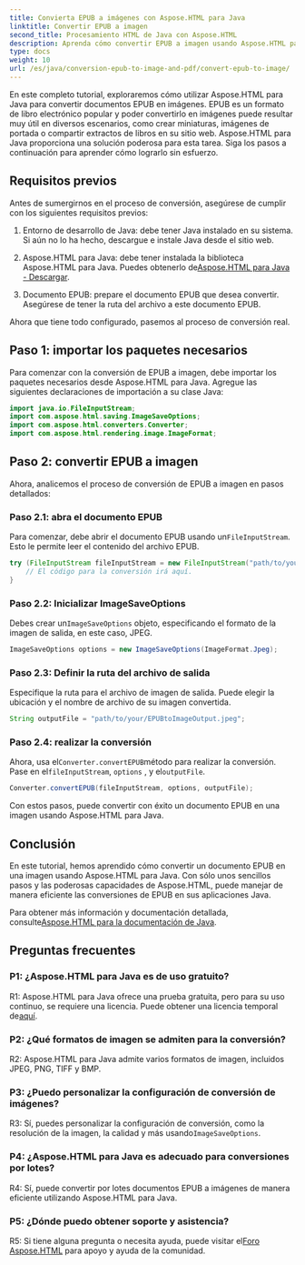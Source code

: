 ```yaml
---
title: Convierta EPUB a imágenes con Aspose.HTML para Java
linktitle: Convertir EPUB a imagen
second_title: Procesamiento HTML de Java con Aspose.HTML
description: Aprenda cómo convertir EPUB a imagen usando Aspose.HTML para Java. Una guía sencilla paso a paso para conversiones eficientes.
type: docs
weight: 10
url: /es/java/conversion-epub-to-image-and-pdf/convert-epub-to-image/
---
```

En este completo tutorial, exploraremos cómo utilizar Aspose.HTML para Java para convertir documentos EPUB en imágenes. EPUB es un formato de libro electrónico popular y poder convertirlo en imágenes puede resultar muy útil en diversos escenarios, como crear miniaturas, imágenes de portada o compartir extractos de libros en su sitio web. Aspose.HTML para Java proporciona una solución poderosa para esta tarea. Siga los pasos a continuación para aprender cómo lograrlo sin esfuerzo.

## Requisitos previos

Antes de sumergirnos en el proceso de conversión, asegúrese de cumplir con los siguientes requisitos previos:

1. Entorno de desarrollo de Java: debe tener Java instalado en su sistema. Si aún no lo ha hecho, descargue e instale Java desde el sitio web.

2.  Aspose.HTML para Java: debe tener instalada la biblioteca Aspose.HTML para Java. Puedes obtenerlo de[Aspose.HTML para Java - Descargar](https://releases.aspose.com/html/java/).

3. Documento EPUB: prepare el documento EPUB que desea convertir. Asegúrese de tener la ruta del archivo a este documento EPUB.

Ahora que tiene todo configurado, pasemos al proceso de conversión real.

## Paso 1: importar los paquetes necesarios

Para comenzar con la conversión de EPUB a imagen, debe importar los paquetes necesarios desde Aspose.HTML para Java. Agregue las siguientes declaraciones de importación a su clase Java:

```java
import java.io.FileInputStream;
import com.aspose.html.saving.ImageSaveOptions;
import com.aspose.html.converters.Converter;
import com.aspose.html.rendering.image.ImageFormat;
```

## Paso 2: convertir EPUB a imagen

Ahora, analicemos el proceso de conversión de EPUB a imagen en pasos detallados:

### Paso 2.1: abra el documento EPUB

 Para comenzar, debe abrir el documento EPUB usando un`FileInputStream`. Esto le permite leer el contenido del archivo EPUB.

```java
try (FileInputStream fileInputStream = new FileInputStream("path/to/your/input.epub")) {
    // El código para la conversión irá aquí.
}
```

### Paso 2.2: Inicializar ImageSaveOptions

 Debes crear un`ImageSaveOptions` objeto, especificando el formato de la imagen de salida, en este caso, JPEG.

```java
ImageSaveOptions options = new ImageSaveOptions(ImageFormat.Jpeg);
```

### Paso 2.3: Definir la ruta del archivo de salida

Especifique la ruta para el archivo de imagen de salida. Puede elegir la ubicación y el nombre de archivo de su imagen convertida.

```java
String outputFile = "path/to/your/EPUBtoImageOutput.jpeg";
```

### Paso 2.4: realizar la conversión

 Ahora, usa el`Converter.convertEPUB`método para realizar la conversión. Pase en el`fileInputStream`, `options` , y el`outputFile`.

```java
Converter.convertEPUB(fileInputStream, options, outputFile);
```

Con estos pasos, puede convertir con éxito un documento EPUB en una imagen usando Aspose.HTML para Java.

## Conclusión

En este tutorial, hemos aprendido cómo convertir un documento EPUB en una imagen usando Aspose.HTML para Java. Con sólo unos sencillos pasos y las poderosas capacidades de Aspose.HTML, puede manejar de manera eficiente las conversiones de EPUB en sus aplicaciones Java.

 Para obtener más información y documentación detallada, consulte[Aspose.HTML para la documentación de Java](https://reference.aspose.com/html/java/).

## Preguntas frecuentes

### P1: ¿Aspose.HTML para Java es de uso gratuito?

 R1: Aspose.HTML para Java ofrece una prueba gratuita, pero para su uso continuo, se requiere una licencia. Puede obtener una licencia temporal de[aquí](https://purchase.aspose.com/temporary-license/).

### P2: ¿Qué formatos de imagen se admiten para la conversión?

R2: Aspose.HTML para Java admite varios formatos de imagen, incluidos JPEG, PNG, TIFF y BMP.

### P3: ¿Puedo personalizar la configuración de conversión de imágenes?

 R3: Sí, puedes personalizar la configuración de conversión, como la resolución de la imagen, la calidad y más usando`ImageSaveOptions`.

### P4: ¿Aspose.HTML para Java es adecuado para conversiones por lotes?

R4: Sí, puede convertir por lotes documentos EPUB a imágenes de manera eficiente utilizando Aspose.HTML para Java.

### P5: ¿Dónde puedo obtener soporte y asistencia?

 R5: Si tiene alguna pregunta o necesita ayuda, puede visitar el[Foro Aspose.HTML](https://forum.aspose.com/) para apoyo y ayuda de la comunidad.